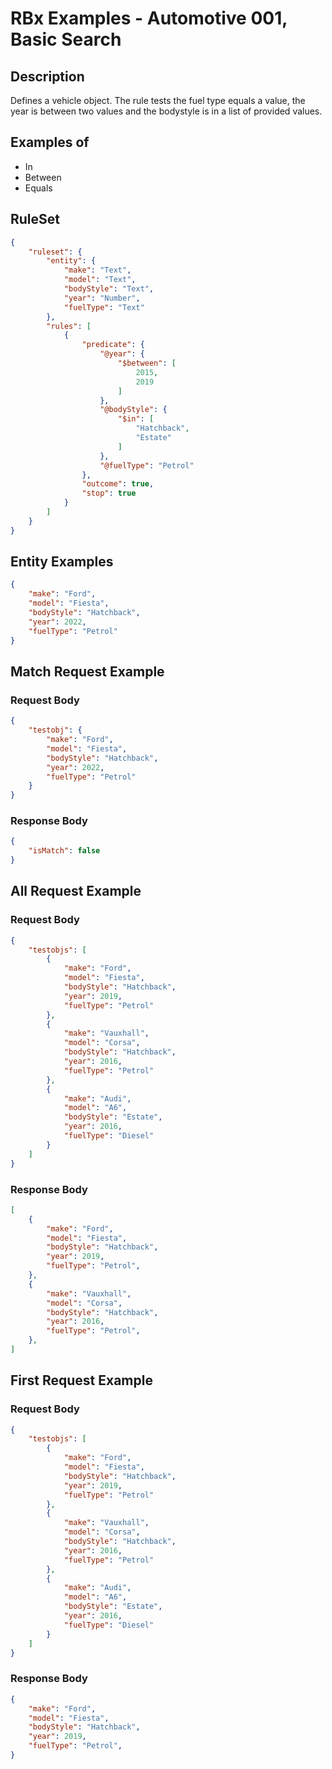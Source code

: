 # RBx Examples - Automotive 001, Basic Search

## Description
Defines a vehicle object. The rule tests the fuel type equals a value, the year is between two values and the bodystyle is in a list of provided values.


## Examples of
- In
- Between
- Equals

## RuleSet
```json
{
    "ruleset": {
        "entity": {
            "make": "Text",
            "model": "Text",
            "bodyStyle": "Text",
            "year": "Number",
            "fuelType": "Text"
        },
        "rules": [
            {
                "predicate": {
                    "@year": {
                        "$between": [
                            2015,
                            2019
                        ]
                    },
                    "@bodyStyle": {
                        "$in": [
                            "Hatchback",
                            "Estate"
                        ]
                    },
                    "@fuelType": "Petrol"
                },
                "outcome": true,
                "stop": true
            }
        ]
    }
}
```

## Entity Examples
```json
{
    "make": "Ford",
    "model": "Fiesta",
    "bodyStyle": "Hatchback",
    "year": 2022,
    "fuelType": "Petrol"
}
```
## Match Request Example
###  Request Body
```json
{
    "testobj": {
        "make": "Ford",
        "model": "Fiesta",
        "bodyStyle": "Hatchback",
        "year": 2022,
        "fuelType": "Petrol"
    }
}
```
###  Response Body
```json
{
    "isMatch": false
}
```
## All Request Example
###  Request Body
```json
{
    "testobjs": [
        {
            "make": "Ford",
            "model": "Fiesta",
            "bodyStyle": "Hatchback",
            "year": 2019,
            "fuelType": "Petrol"
        },
        {
            "make": "Vauxhall",
            "model": "Corsa",
            "bodyStyle": "Hatchback",
            "year": 2016,
            "fuelType": "Petrol"
        },
        {
            "make": "Audi",
            "model": "A6",
            "bodyStyle": "Estate",
            "year": 2016,
            "fuelType": "Diesel"
        }
    ]
}
```
###  Response Body
```json
[
    {
        "make": "Ford",
        "model": "Fiesta",
        "bodyStyle": "Hatchback",
        "year": 2019,
        "fuelType": "Petrol",
    },
    {
        "make": "Vauxhall",
        "model": "Corsa",
        "bodyStyle": "Hatchback",
        "year": 2016,
        "fuelType": "Petrol",
    },
]
```

## First Request Example
###  Request Body
```json
{
    "testobjs": [
        {
            "make": "Ford",
            "model": "Fiesta",
            "bodyStyle": "Hatchback",
            "year": 2019,
            "fuelType": "Petrol"
        },
        {
            "make": "Vauxhall",
            "model": "Corsa",
            "bodyStyle": "Hatchback",
            "year": 2016,
            "fuelType": "Petrol"
        },
        {
            "make": "Audi",
            "model": "A6",
            "bodyStyle": "Estate",
            "year": 2016,
            "fuelType": "Diesel"
        }
    ]
}
```
###  Response Body
```json
{
    "make": "Ford",
    "model": "Fiesta",
    "bodyStyle": "Hatchback",
    "year": 2019,
    "fuelType": "Petrol",
}
```